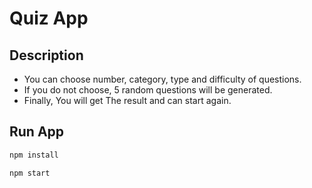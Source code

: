# Quiz App

## Description

* You can choose number, category, type and difficulty of questions.
* If you do not choose, 5 random questions will be generated.
* Finally, You will get The result and can start again.

## Run App
```javascript
npm install
```
```javascript
npm start
```

